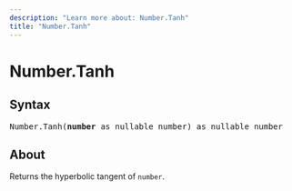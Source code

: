```yaml
---
description: "Learn more about: Number.Tanh"
title: "Number.Tanh"
---
```

# Number.Tanh

## Syntax

<pre>
Number.Tanh(<b>number</b> as nullable number) as nullable number
</pre>

## About

Returns the hyperbolic tangent of `number`.
